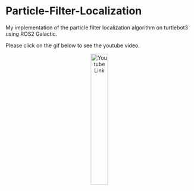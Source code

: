 # Particle-Filter-Localization

My implementation of the particle filter localization algorithm on turtlebot3 using ROS2 Galactic.

Please click on the gif below to see the youtube video.
<p align="center">
<a href="https://youtu.be/lEZGuGSGVvE" target="_blank"><img src="https://media.giphy.com/media/nmNIrkJLIwdxobGSDc/giphy-downsized.gif" alt="Youtube Link" width=30%></a>
</p>